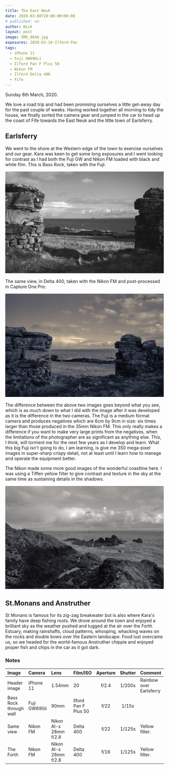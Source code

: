```yaml
---
title: The East Neuk
date: 2020-03-08T20:00:00+00:00
# published: no
author: Nick
layout: post
image: IMG_8646.jpg
exposures: 2020-03-10-Ilford-Pan
tags:
  - iPhone 11
  - Fuji GW690ii
  - Ilford Pan F Plus 50
  - Nikon FM
  - Ilford Delta 400
  - Fife
---
```

Sunday 8th March, 2020. 

We love a road trip and had been promising ourselves a little get-away day for the past couple of weeks. Having worked together all morning to tidy the house, we finally sorted the camera gear and jumped in the car to head up the coast of Fife towards the East Neuk and the little town of Earlsferry.

## Earlsferry
We went to the shore at the Western edge of the town to exercise ourselves and our gear. Kara was keen to get some long exposures and I went looking for contrast as I had both the Fuji GW and Nikon FM loaded with black and white film. This is Bass Rock, taken with the Fuji:

![](/img/20-3-20-Pro50-1.jpg)

The same view, in Delta 400, taken with the Nikon FM and post-processed in Capture One Pro:

![](/img/20-3-22-Delta-400-22.jpg)

The difference between the above two images goes beyond what you see, which is as much down to what I did with the image after it was developed as it is the difference in the two cameras. The Fuji is a medium format camera and produces negatives which are 6cm by 9cm in size: six times larger than those produced in the 35mm Nikon FM. This only really makes a difference if you want to make very large prints from the negatives, when the limitations of the photographer are as significant as anything else. This, I think, will torment me for the next few years as I develop and learn. What this big Fuji isn't going to do, I am learning, is give me 350 mega-pixel images in super-sharp crispy detail, not at least until I learn how to manage and operate the equipment better.

The Nikon made some more good images of the wonderful coastline here. I was using a Tiffen yellow filter to give contrast and texture in the sky at the same time as sustaining details in the shadows.

![](/img/20-3-22-Delta-400-24.jpg)

## St.Monans and Anstruther
St Monans is famous for its zig-zag breakwater but is also where Kara's family have deep fishing roots. We drove around the town and enjoyed a brilliant sky as the weather pushed and tugged at the air over the Forth Estuary, making rainshafts, cloud patterns, whooping, whacking waves on the rocks and double bows over the Eastern landscape. Food lust overcame us, so we headed for the world-famous Anstruther chippie and enjoyed proper fish and chips in the car as it got dark.

### Notes

Image|Camera|Lens|Film/ISO|Aperture|Shutter|Comment
:----|:-----|:---|:---|:------:|:----:|:------
Header image|iPhone 11|1.54mm|20|f/2.4|1/200s|Rainbow over Earlsferry
Bass Rock through wall|Fuji GW690ii|90mm|Ilford Pan F Plus 50|f/22|1/15s
Same view|Nikon FM|Nikon AI-s 28mm f/2.8 |Delta 400|f/22|1/125s|Yellow filter.
The Forth|Nikon FM|Nikon AI-s 28mm f/2.8 |Delta 400|f/16|1/125s|Yellow filter.

